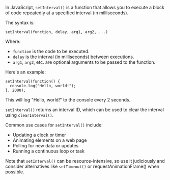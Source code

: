In JavaScript, `setInterval()` is a function that allows you to execute a block of code repeatedly at a specified interval (in milliseconds).

The syntax is:

`setInterval(function, delay, arg1, arg2, ...)`

Where:

- `function` is the code to be executed.
- `delay` is the interval (in milliseconds) between executions.
- `arg1`, `arg2`, etc. are optional arguments to be passed to the function.

Here's an example:

```
setInterval(function() {
  console.log("Hello, world!");
}, 2000);
```

This will log "Hello, world!" to the console every 2 seconds.

`setInterval()` returns an interval ID, which can be used to clear the interval using `clearInterval()`.

Common use cases for `setInterval()` include:

- Updating a clock or timer
- Animating elements on a web page
- Polling for new data or updates
- Running a continuous loop or task

Note that `setInterval()` can be resource-intensive, so use it judiciously and consider alternatives like `setTimeout()` or requestAnimationFrame() when possible.